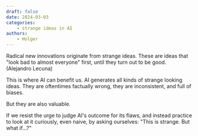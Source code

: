 ```yaml
---
draft: false
date: 2024-03-03
categories:
    - strange ideas in AI
authors:
    - Holger
---
```


Radical new innovations originate from strange ideas. These are ideas that "look bad to almost everyone" first, until they turn out to be good. (Alejandro Lecuna)

This is where AI can benefit us. AI generates all kinds of strange looking ideas. They are oftentimes factually wrong, they are inconsistent, and full of biases. 

But they are also valuable.

If we resist the urge to judge AI's outcome for its flaws, and instead practice to look at it curiously, even naive, by asking ourselves: "This is strange. But what if...?"